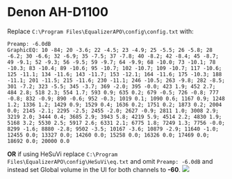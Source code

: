 # Denon AH-D1100
Replace `C:\Program Files\EqualizerAPO\config\config.txt` with:
```
Preamp: -6.0dB
GraphicEQ: 10 -84; 20 -3.6; 22 -4.5; 23 -4.9; 25 -5.5; 26 -5.8; 28 -6.2; 30 -6.6; 32 -6.9; 35 -7.5; 37 -7.8; 40 -8.2; 42 -8.4; 45 -8.7; 49 -9.1; 52 -9.3; 56 -9.5; 59 -9.7; 64 -9.9; 68 -10.0; 73 -10.1; 78 -10.3; 83 -10.4; 89 -10.6; 95 -10.7; 102 -10.7; 109 -10.7; 117 -10.6; 125 -11.1; 134 -11.6; 143 -11.7; 153 -12.1; 164 -11.6; 175 -10.3; 188 -11.1; 201 -11.5; 215 -11.6; 230 -11.1; 246 -10.5; 263 -9.8; 282 -8.5; 301 -7.2; 323 -5.5; 345 -3.7; 369 -2.0; 395 -0.0; 423 1.9; 452 2.7; 484 2.8; 518 2.3; 554 1.7; 593 0.9; 635 0.2; 679 -0.5; 726 -0.8; 777 -0.8; 832 -0.9; 890 -0.6; 952 -0.3; 1019 0.1; 1090 0.6; 1167 0.9; 1248 1.2; 1336 1.2; 1429 0.9; 1529 0.4; 1636 0.2; 1751 0.2; 1873 0.2; 2004 0.0; 2145 -2.1; 2295 -2.5; 2455 -2.0; 2627 -0.9; 2811 1.0; 3008 2.9; 3219 2.0; 3444 0.4; 3685 2.9; 3943 5.8; 4219 5.9; 4514 2.2; 4830 1.9; 5168 3.2; 5530 2.5; 5917 2.6; 6331 2.1; 6775 1.8; 7249 1.3; 7756 -0.0; 8299 -1.6; 8880 -2.8; 9502 -3.5; 10167 -3.6; 10879 -2.9; 11640 -1.0; 12455 0.0; 13327 0.0; 14260 0.0; 15258 0.0; 16326 0.0; 17469 0.0; 18692 0.0; 20000 0.0
```
**OR** if using HeSuVi replace `C:\Program Files\EqualizerAPO\config\HeSuVi\eq.txt` and omit `Preamp: -6.0dB` and instead set Global volume in the UI for both channels to **-60**.
![](https://raw.githubusercontent.com/jaakkopasanen/AutoEq/master/results/SBAF-Serious/innerfidelity/onear/Denon%20AH-D1100/Denon%20AH-D1100.png)